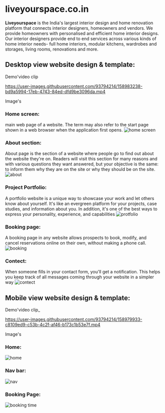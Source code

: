 # liveyourspace.co.in
**Liveyourspace** is the India's largest interior design and home renovation platform that connects interior designers, homeowners and vendors. 
We provide homeowners with personalised and efficient home interior designs. Our interior designers provide end to end services across various kinds of home interior needs- full home interiors, modular kitchens, wardrobes and storages, living rooms, renovations and more.
## Desktop view website design & template:
Demo'video clip

https://user-images.githubusercontent.com/93794214/158983238-bd9a5994-17eb-4743-84ed-dfd9be3096da.mp4

Image's
### Home screen: 
main web page of a website. The term may also refer to the start page shown in a web browser when the application first opens.
![home screen](https://user-images.githubusercontent.com/93794214/158977429-c03f5fa1-f604-48b3-bb38-c914f79c33b5.jpg) 
### About section:
About page is the section of a website where people go to find out about the website they're on. Readers will visit this section for many reasons and with various questions they want answered, but your objective is the same: to inform them why they are on the site or why they should be on the site.
![about](https://user-images.githubusercontent.com/93794214/158977270-0602f0b6-bfea-41b7-8af4-6630fc4c8e8a.jpg) 
### Project Portfolio: 
A portfolio website is a unique way to showcase your work and let others know about yourself. It's like an evergreen platform for your projects, case studies, and information about you. In addition, it's one of the best ways to express your personality, experience, and capabilities
![protfolio](https://user-images.githubusercontent.com/93794214/158977414-830a65d8-3146-423f-8b4f-a608088155e0.jpg) 
### Booking page: 
A booking page in any website allows prospects to book, modify, and cancel reservations online on their own, without making a phone call.
![booking](https://user-images.githubusercontent.com/93794214/158977339-4ae126f3-8092-42a1-b224-5e725502688c.jpg) 
### Contect:
When someone fills in your contact form, you'll get a notification. This helps you keep track of all messages coming through your website in a simpler way
![contect](https://user-images.githubusercontent.com/93794214/158977355-81b008bf-9666-4a2c-b0bf-096750dbdc97.jpg)

## Mobile view website design & template:
Demo'video clip_

https://user-images.githubusercontent.com/93794214/158979933-c8109ed9-c53b-4c2f-af46-b173c1b53e7f.mp4

Image's
### Home: 
![home](https://user-images.githubusercontent.com/93794214/158979204-d6ab2759-4f5b-4f00-83d5-30ebbe7d622f.jpg)
### Nav bar: 
![nav](https://user-images.githubusercontent.com/93794214/158979233-8ac1bd08-55e5-4d15-bb4b-c690cd7d3be4.jpg)
### Booking Page: 
![booking time](https://user-images.githubusercontent.com/93794214/158979244-41a3b5ec-67a1-498c-8ebd-e99ca39b2256.jpg)
